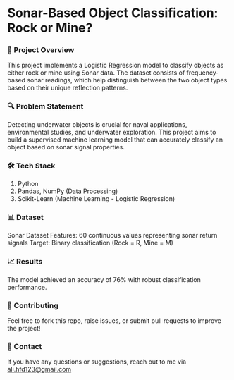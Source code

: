 # Sonar-Based Object Classification: Rock or Mine?
### 📌 Project Overview
This project implements a Logistic Regression model to classify objects as either rock or mine using Sonar data. The dataset consists of frequency-based sonar readings, which help distinguish between the two object types based on their unique reflection patterns.

### 🔍 Problem Statement
Detecting underwater objects is crucial for naval applications, environmental studies, and underwater exploration. This project aims to build a supervised machine learning model that can accurately classify an object based on sonar signal properties.

### 🛠️ Tech Stack
1. Python
2. Pandas, NumPy (Data Processing)
3. Scikit-Learn (Machine Learning - Logistic Regression)

### 📊 Dataset
Sonar Dataset
Features: 60 continuous values representing sonar return signals
Target: Binary classification (Rock = R, Mine = M)

### 📈 Results
The model achieved an accuracy of 76% with robust classification performance.

### 🤝 Contributing
Feel free to fork this repo, raise issues, or submit pull requests to improve the project!

### 📧 Contact
If you have any questions or suggestions, reach out to me via ali.hfd123@gmail.com









